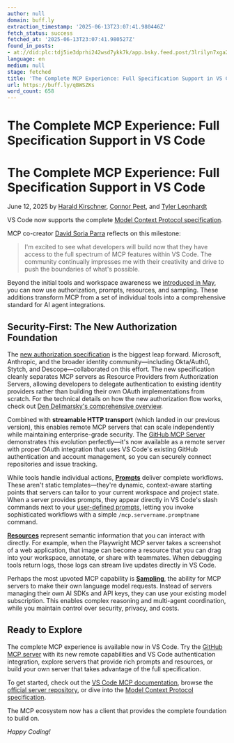```yaml
---
author: null
domain: buff.ly
extraction_timestamp: '2025-06-13T23:07:41.980446Z'
fetch_status: success
fetched_at: '2025-06-13T23:07:41.980527Z'
found_in_posts:
- at://did:plc:tdj5ie3dprhi242wsd7ykk7k/app.bsky.feed.post/3lrilyn7xga2j
language: en
medium: null
stage: fetched
title: 'The Complete MCP Experience: Full Specification Support in VS Code'
url: https://buff.ly/qBWSZKs
word_count: 658
---
```


# The Complete MCP Experience: Full Specification Support in VS Code

# The Complete MCP Experience: Full Specification Support in VS Code

June 12, 2025 by [Harald Kirschner](https://github.com/digitarald), [Connor Peet](https://github.com/connor4312), and [Tyler Leonhardt](https://github.com/tylerleonhardt)

VS Code now supports the complete [Model Context Protocol specification](https://modelcontextprotocol.io/).

MCP co-creator [David Soria Parra](https://github.com/dsp) reflects on this milestone:

> I'm excited to see what developers will build now that they have access to the full spectrum of MCP features within VS Code. The community continually impresses me with their creativity and drive to push the boundaries of what's possible.

Beyond the initial tools and workspace awareness we [introduced in May](https://code.visualstudio.com/blogs/2025/05/12/agent-mode-meets-mcp), you can now use authorization, prompts, resources, and sampling. These additions transform MCP from a set of individual tools into a comprehensive standard for AI agent integrations.

## Security-First: The New Authorization Foundation

The [new authorization specification](https://modelcontextprotocol.io/specification/draft/basic/authorization) is the biggest leap forward. Microsoft, Anthropic, and the broader identity community—including Okta/Auth0, Stytch, and Descope—collaborated on this effort. The new specification cleanly separates MCP servers as Resource Providers from Authorization Servers, allowing developers to delegate authentication to existing identity providers rather than building their own OAuth implementations from scratch. For the technical details on how the new authorization flow works, check out [Den Delimarsky's comprehensive overview](https://den.dev/blog/new-mcp-authorization-spec/).

Combined with **streamable HTTP transport** \(which landed in our previous version\), this enables remote MCP servers that can scale independently while maintaining enterprise-grade security. The [GitHub MCP Server](https://github.blog/changelog/2025-06-12-remote-github-mcp-server-is-now-available-in-public-preview/) demonstrates this evolution perfectly—it's now available as a remote server with proper OAuth integration that uses VS Code's existing GitHub authentication and account management, so you can securely connect repositories and issue tracking.

While tools handle individual actions, [**Prompts**](https://modelcontextprotocol.io/docs/concepts/prompts) deliver complete workflows. These aren't static templates—they're dynamic, context-aware starting points that servers can tailor to your current workspace and project state. When a server provides prompts, they appear directly in VS Code's slash commands next to your [user-defined prompts](https://code.visualstudio.com/docs/copilot/copilot-customization#_prompt-files-experimental), letting you invoke sophisticated workflows with a simple `/mcp.servername.promptname` command.

[**Resources**](https://modelcontextprotocol.io/docs/concepts/resources) represent semantic information that you can interact with directly. For example, when the Playwright MCP server takes a screenshot of a web application, that image can become a resource that you can drag into your workspace, annotate, or share with teammates. When debugging tools return logs, those logs can stream live updates directly in VS Code.

Perhaps the most upvoted MCP capability is [**Sampling**](https://modelcontextprotocol.io/docs/concepts/sampling), the ability for MCP servers to make their own language model requests. Instead of servers managing their own AI SDKs and API keys, they can use your existing model subscription. This enables complex reasoning and multi-agent coordination, while you maintain control over security, privacy, and costs.

## Ready to Explore

The complete MCP experience is available now in VS Code. Try the [GitHub MCP server](https://github.blog/changelog/2025-06-12-remote-github-mcp-server-is-now-available-in-public-preview/) with its new remote capabilities and VS Code authentication integration, explore servers that provide rich prompts and resources, or build your own server that takes advantage of the full specification.

To get started, check out the [VS Code MCP documentation](https://code.visualstudio.com/docs/copilot/chat/mcp-servers), browse the [official server repository](https://github.com/modelcontextprotocol/servers), or dive into the [Model Context Protocol specification](https://modelcontextprotocol.io/).

The MCP ecosystem now has a client that provides the complete foundation to build on.

_Happy Coding\!_